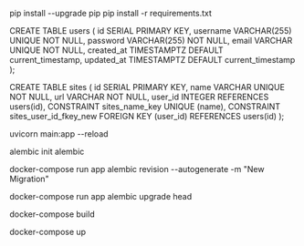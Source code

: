 pip install --upgrade pip
pip install -r requirements.txt


CREATE TABLE users (
    id SERIAL PRIMARY KEY,
    username VARCHAR(255) UNIQUE NOT NULL,
    password VARCHAR(255) NOT NULL,
    email VARCHAR UNIQUE NOT NULL,
    created_at TIMESTAMPTZ DEFAULT current_timestamp,
    updated_at TIMESTAMPTZ DEFAULT current_timestamp
);

CREATE TABLE sites (
    id SERIAL PRIMARY KEY,
    name VARCHAR UNIQUE NOT NULL,
    url VARCHAR NOT NULL,
    user_id INTEGER REFERENCES users(id),
    CONSTRAINT sites_name_key UNIQUE (name),
    CONSTRAINT sites_user_id_fkey_new FOREIGN KEY (user_id) REFERENCES users(id)
);


uvicorn main:app --reload


alembic init alembic

docker-compose run app alembic revision --autogenerate -m "New Migration" 

docker-compose run app alembic upgrade head

docker-compose build

docker-compose up